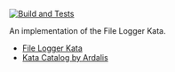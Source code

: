 [![Build and Tests](https://github.com/sdepouw/GildedRose-Feb2020/workflows/Build%20and%20Tests/badge.svg)](https://github.com/sdepouw/GildedRose-Feb2020/actions)

An implementation of the File Logger Kata.
* [File Logger Kata](https://github.com/ardalis/kata-catalog/blob/master/katas/File%20Logger.md)
* [Kata Catalog by Ardalis](https://github.com/ardalis/kata-catalog)
